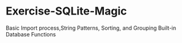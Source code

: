 # Exercise-SQLite-Magic
Basic Import process,String Patterns, Sorting, and Grouping Built-in Database Functions
